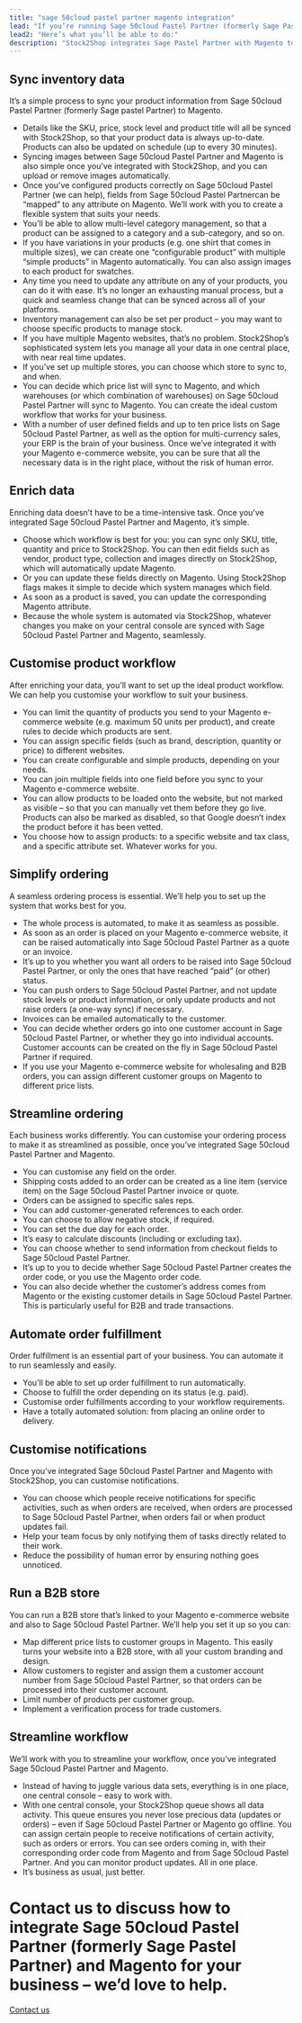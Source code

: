 ```yaml
---
title: "sage 50cloud pastel partner magento integration"
lead: "If you’re running Sage 50cloud Pastel Partner (formerly Sage Pastel Partner) as your ERP and Magento as your e-commerce website, you’ll want them to be in sync to ensure the most seamless e-commerce experience. A Sage 50cloud Pastel Partner Magento integration will give you the optimal workflow."
lead2: "Here’s what you’ll be able to do:"
description: "Stock2Shop integrates Sage Pastel Partner with Magento to dramatically improve your workflow. Sync inventory data, automate orders and simplify your business with a Sage Pastel Partner Magento integration. Find out more!"
---
```


Sync inventory data
-------------------

It’s a simple process to sync your product information from Sage 50cloud Pastel Partner (formerly Sage pastel Partner) to Magento.

*   Details like the SKU, price, stock level and product title will all be synced with Stock2Shop, so that your product data is always up-to-date. Products can also be updated on schedule (up to every 30 minutes).
*   Syncing images between Sage 50cloud Pastel Partner and Magento is also simple once you’ve integrated with Stock2Shop, and you can upload or remove images automatically.
*   Once you’ve configured products correctly on Sage 50cloud Pastel Partner (we can help), fields from Sage 50cloud Pastel Partnercan be “mapped” to any attribute on Magento. We’ll work with you to create a flexible system that suits your needs.
*   You’ll be able to allow multi-level category management, so that a product can be assigned to a category and a sub-category, and so on.
*   If you have variations in your products (e.g. one shirt that comes in multiple sizes), we can create one “configurable product” with multiple “simple products” in Magento automatically. You can also assign images to each product for swatches.
*   Any time you need to update any attribute on any of your products, you can do it with ease. It’s no longer an exhausting manual process, but a quick and seamless change that can be synced across all of your platforms.
*   Inventory management can also be set per product – you may want to choose specific products to manage stock.
*   If you have multiple Magento websites, that’s no problem. Stock2Shop’s sophisticated system lets you manage all your data in one central place, with near real time updates.
*   If you’ve set up multiple stores, you can choose which store to sync to, and when.
*   You can decide which price list will sync to Magento, and which warehouses (or which combination of warehouses) on Sage 50cloud Pastel Partner will sync to Magento. You can create the ideal custom workflow that works for your business.
*   With a number of user defined fields and up to ten price lists on Sage 50cloud Pastel Partner, as well as the option for multi-currency sales, your ERP is the brain of your business. Once we’ve integrated it with your Magento e-commerce website, you can be sure that all the necessary data is in the right place, without the risk of human error.

Enrich data
-----------

Enriching data doesn’t have to be a time-intensive task. Once you’ve integrated Sage 50cloud Pastel Partner and Magento, it’s simple.

*   Choose which workflow is best for you: you can sync only SKU, title, quantity and price to Stock2Shop. You can then edit fields such as vendor, product type, collection and images directly on Stock2Shop, which will automatically update Magento.
*   Or you can update these fields directly on Magento. Using Stock2Shop flags makes it simple to decide which system manages which field.
*   As soon as a product is saved, you can update the corresponding Magento attribute.
*   Because the whole system is automated via Stock2Shop, whatever changes you make on your central console are synced with Sage 50cloud Pastel Partner and Magento, seamlessly.

Customise product workflow
--------------------------

After enriching your data, you’ll want to set up the ideal product workflow. We can help you customise your workflow to suit your business.

*   You can limit the quantity of products you send to your Magento e-commerce website (e.g. maximum 50 units per product), and create rules to decide which products are sent.
*   You can assign specific fields (such as brand, description, quantity or price) to different websites.
*   You can create configurable and simple products, depending on your needs.
*   You can join multiple fields into one field before you sync to your Magento e-commerce website.
*   You can allow products to be loaded onto the website, but not marked as visible – so that you can manually vet them before they go live. Products can also be marked as disabled, so that Google doesn’t index the product before it has been vetted.
*   You choose how to assign products: to a specific website and tax class, and a specific attribute set. Whatever works for you.

Simplify ordering
-----------------

A seamless ordering process is essential. We’ll help you to set up the system that works best for you.

*   The whole process is automated, to make it as seamless as possible.
*   As soon as an order is placed on your Magento e-commerce website, it can be raised automatically into Sage 50cloud Pastel Partner as a quote or an invoice.
*   It’s up to you whether you want all orders to be raised into Sage 50cloud Pastel Partner, or only the ones that have reached “paid” (or other) status.
*   You can push orders to Sage 50cloud Pastel Partner, and not update stock levels or product information, or only update products and not raise orders (a one-way sync) if necessary.
*   Invoices can be emailed automatically to the customer.
*   You can decide whether orders go into one customer account in Sage 50cloud Pastel Partner, or whether they go into individual accounts. Customer accounts can be created on the fly in Sage 50cloud Pastel Partner if required.
*   If you use your Magento e-commerce website for wholesaling and B2B orders, you can assign different customer groups on Magento to different price lists.

Streamline ordering
-------------------

Each business works differently. You can customise your ordering process to make it as streamlined as possible, once you’ve integrated Sage 50cloud Pastel Partner and Magento.

*   You can customise any field on the order.
*   Shipping costs added to an order can be created as a line item (service item) on the Sage 50cloud Pastel Partner invoice or quote.
*   Orders can be assigned to specific sales reps.
*   You can add customer-generated references to each order.
*   You can choose to allow negative stock, if required.
*   You can set the due day for each order.
*   It’s easy to calculate discounts (including or excluding tax).
*   You can choose whether to send information from checkout fields to Sage 50cloud Pastel Partner.
*   It’s up to you to decide whether Sage 50cloud Pastel Partner creates the order code, or you use the Magento order code.
*   You can also decide whether the customer’s address comes from Magento or the existing customer details in Sage 50cloud Pastel Partner. This is particularly useful for B2B and trade transactions.

Automate order fulfillment
--------------------------

Order fulfillment is an essential part of your business. You can automate it to run seamlessly and easily.

*   You’ll be able to set up order fulfillment to run automatically.
*   Choose to fulfill the order depending on its status (e.g. paid).
*   Customise order fulfillments according to your workflow requirements.
*   Have a totally automated solution: from placing an online order to delivery.

Customise notifications
-----------------------

Once you’ve integrated Sage 50cloud Pastel Partner and Magento with Stock2Shop, you can customise notifications.

*   You can choose which people receive notifications for specific activities, such as when orders are received, when orders are processed to Sage 50cloud Pastel Partner, when orders fail or when product updates fail.
*   Help your team focus by only notifying them of tasks directly related to their work.
*   Reduce the possibility of human error by ensuring nothing goes unnoticed.

Run a B2B store
---------------

You can run a B2B store that’s linked to your Magento e-commerce website and also to Sage 50cloud Pastel Partner. We’ll help you set it up so you can:

*   Map different price lists to customer groups in Magento. This easily turns your website into a B2B store, with all your custom branding and design.
*   Allow customers to register and assign them a customer account number from Sage 50cloud Pastel Partner, so that orders can be processed into their customer account.
*   Limit number of products per customer group.
*   Implement a verification process for trade customers.

Streamline workflow
-------------------

We’ll work with you to streamline your workflow, once you’ve integrated Sage 50cloud Pastel Partner and Magento.

*   Instead of having to juggle various data sets, everything is in one place, one central console – easy to work with.
*   With one central console, your Stock2Shop queue shows all data activity. This queue ensures you never lose precious data (updates or orders) – even if Sage 50cloud Pastel Partner or Magento go offline. You can assign certain people to receive notifications of certain activity, such as orders or errors. You can see orders coming in, with their corresponding order code from Magento and from Sage 50cloud Pastel Partner. And you can monitor product updates. All in one place.
*   It’s business as usual, just better.

Contact us to discuss how to integrate Sage 50cloud Pastel Partner (formerly Sage Pastel Partner) and Magento for your business – we’d love to help.
====================================================================================================================================================

[Contact us](/contact-us "Contact Stock2Shop")
